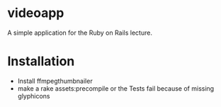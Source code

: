 # videoapp

A simple application for the Ruby on Rails lecture. 

# Installation

- Install ffmpegthumbnailer
- make a rake assets:precompile or the Tests fail because of missing glyphicons